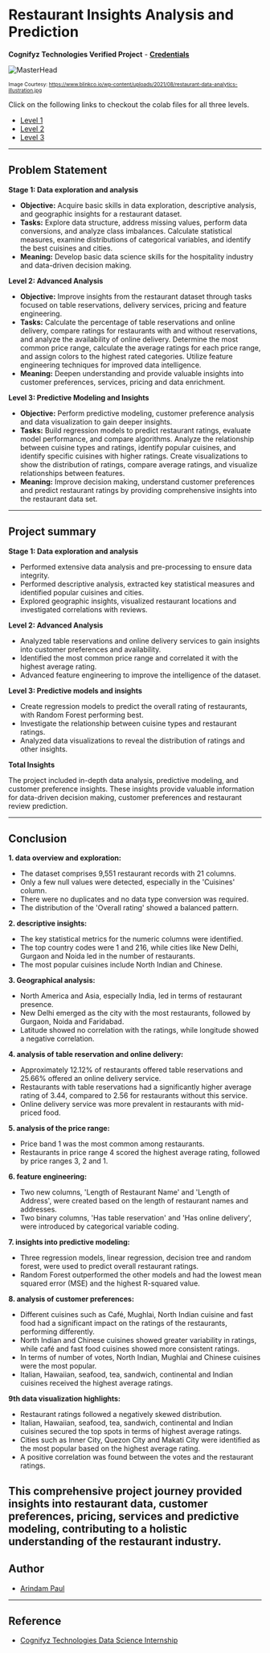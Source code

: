 # Restaurant Insights Analysis and Prediction

**Cognifyz Technologies Verified Project** - [**Credentials**](https://mail-attachment.googleusercontent.com/attachment/u/1/?ui=2&ik=b140f9dbc2&attid=0.1&permmsgid=msg-f:1779966713544278776&th=18b3b64b98d382f8&view=att&disp=inline&saddbat=ANGjdJ_BlXsYPf7XnWzyfd4-O21Z-2EXK5Q2FB9TG3iQ9UjDMfNvRBShno9Feei8t5bhflV3KPA9vS2CfbH1vKecKjbnz8ykL3gLt1-0xoxiZnDZ5B7kF7YHegWJYXhbTN1H2hZOG4k8AKN5v-8hWtuMmaEsm8eKqUbsT324p-9ZTXukprlgwQjCZVrqzxe1nKtYX8Q9wwr_bxOBxRKvxo33yHjrMXA2mQQ6F_J5ychepjqAv9QFc2CQ_sRJYe-l7oIsaywavRTfm1N19blpf0MWmOiwytwW9pRVJnHuIr2XoDiqTDVsd9gzB4byLFlVv_88MnDCPxzqN4Sz6ypqWL-M2X6VtolrGlkeacJf2R5Vhgx4K0EbxGuGPHSPo4F4Oekb8rFmyqQN8tDby-kf1cr0Yyd0uevtQNhMnC094p7RvUBkKmyrro3xtbKFQVSHuBvT7Ewqwu94BiwvOTmijmAbf435abRFbQ9xJLMhsVRkvyBV1xtwQke09GtNlrogiH_T4iDez0k-QCRowEn16f6E2VTECaA3cwR5htY_D0hBnNKHkd_GqDVGJ2dmgiXueI-h4VKkERaHI3ZvwxCKWlZJDtknR0Ip3U2vBHI7nKBVKY89NPKk6uR4wyISTDFiw1ptnMSihqbnzR5fB3gl6kOkP-6jqjtA02aAWa7awI07NSgOHueQE-x_FNcUnsrxwo7cX_1yvVe7E3BGrwWh1KOpgKI0PuiR0uzd6RsfsENie0T4bkTpCRPvh0jzmRjhLlgbMA5DFD8FXaNIFGPMibyAOYl4Eoea2g00NjnuFBD-YBBiMXtGXkMfnWcVLhZpqQraiKNKkQfqg-VbJLo0CzSk6TJkheW_uaBUQxk_1aLi1ghHyo0Uh8-eq2qywILDf7fNRaYH_zKI7ZTr0BJ5Tn5o-wEodEE4Il6ApRS4Z0pz1fZlzoDGOSBysyNQVJgIFqXtM5m2PyqNkKuQYXxJbfLzY6hzLA_Wzy-L6om_og0XmYsNdSQ9MwHsm2wBSrwncRoEJTaPq0kCG4sXXA4oUGdp3rjJ3VLCVMwRgdsnJg)

![MasterHead](https://www.blinkco.io/wp-content/uploads/2021/08/restaurant-data-analytics-illustration.jpg)

<font size="1">Image Courtesy: https://www.blinkco.io/wp-content/uploads/2021/08/restaurant-data-analytics-illustration.jpg</font>

Click on the following links to checkout the colab files for all three levels.
- [Level 1](https://colab.research.google.com/drive/1JVuyT6bDofXq_obv80Iy_nkqQZFHSN4-?usp=sharing)
- [Level 2](https://colab.research.google.com/drive/1fV1N_iU7yvBwYpTou7ZIuOjk8P2CbL70?usp=sharing)
- [Level 3](https://colab.research.google.com/drive/1kbmLO9nZF-imFL116jGe-wrWaeTFIeTc?usp=sharing)


---

## Problem Statement

**Stage 1: Data exploration and analysis**

- **Objective:** Acquire basic skills in data exploration, descriptive analysis, and geographic insights for a restaurant dataset.
- **Tasks:** Explore data structure, address missing values, perform data conversions, and analyze class imbalances. Calculate statistical measures, examine distributions of categorical variables, and identify the best cuisines and cities.
- **Meaning:** Develop basic data science skills for the hospitality industry and data-driven decision making.

**Level 2: Advanced Analysis**

- **Objective:** Improve insights from the restaurant dataset through tasks focused on table reservations, delivery services, pricing and feature engineering.
- **Tasks:** Calculate the percentage of table reservations and online delivery, compare ratings for restaurants with and without reservations, and analyze the availability of online delivery. Determine the most common price range, calculate the average ratings for each price range, and assign colors to the highest rated categories. Utilize feature engineering techniques for improved data intelligence.
- **Meaning:** Deepen understanding and provide valuable insights into customer preferences, services, pricing and data enrichment.

**Level 3: Predictive Modeling and Insights**

- **Objective:** Perform predictive modeling, customer preference analysis and data visualization to gain deeper insights.
- **Tasks:** Build regression models to predict restaurant ratings, evaluate model performance, and compare algorithms. Analyze the relationship between cuisine types and ratings, identify popular cuisines, and identify specific cuisines with higher ratings. Create visualizations to show the distribution of ratings, compare average ratings, and visualize relationships between features.
- **Meaning:** Improve decision making, understand customer preferences and predict restaurant ratings by providing comprehensive insights into the restaurant data set.

---

## Project summary

**Stage 1: Data exploration and analysis**

- Performed extensive data analysis and pre-processing to ensure data integrity.
- Performed descriptive analysis, extracted key statistical measures and identified popular cuisines and cities.
- Explored geographic insights, visualized restaurant locations and investigated correlations with reviews.

**Level 2: Advanced Analysis**

- Analyzed table reservations and online delivery services to gain insights into customer preferences and availability.
- Identified the most common price range and correlated it with the highest average rating.
- Advanced feature engineering to improve the intelligence of the dataset.

**Level 3: Predictive models and insights**

- Create regression models to predict the overall rating of restaurants, with Random Forest performing best.
- Investigate the relationship between cuisine types and restaurant ratings.
- Analyzed data visualizations to reveal the distribution of ratings and other insights.

**Total Insights**

The project included in-depth data analysis, predictive modeling, and customer preference insights. These insights provide valuable information for data-driven decision making, customer preferences and restaurant review prediction.

---

## Conclusion

**1. data overview and exploration:**

- The dataset comprises 9,551 restaurant records with 21 columns.
- Only a few null values were detected, especially in the 'Cuisines' column.
- There were no duplicates and no data type conversion was required.
- The distribution of the 'Overall rating' showed a balanced pattern.

**2. descriptive insights:**

- The key statistical metrics for the numeric columns were identified.
- The top country codes were 1 and 216, while cities like New Delhi, Gurgaon and Noida led in the number of restaurants.
- The most popular cuisines include North Indian and Chinese.

**3. Geographical analysis:**

- North America and Asia, especially India, led in terms of restaurant presence.
- New Delhi emerged as the city with the most restaurants, followed by Gurgaon, Noida and Faridabad.
- Latitude showed no correlation with the ratings, while longitude showed a negative correlation.

**4. analysis of table reservation and online delivery:**

- Approximately 12.12% of restaurants offered table reservations and 25.66% offered an online delivery service.
- Restaurants with table reservations had a significantly higher average rating of 3.44, compared to 2.56 for restaurants without this service.
- Online delivery service was more prevalent in restaurants with mid-priced food.

**5. analysis of the price range:**

- Price band 1 was the most common among restaurants.
- Restaurants in price range 4 scored the highest average rating, followed by price ranges 3, 2 and 1.

**6. feature engineering:**

- Two new columns, 'Length of Restaurant Name' and 'Length of Address', were created based on the length of restaurant names and addresses.
- Two binary columns, 'Has table reservation' and 'Has online delivery', were introduced by categorical variable coding.

**7. insights into predictive modeling:**

- Three regression models, linear regression, decision tree and random forest, were used to predict overall restaurant ratings.
- Random Forest outperformed the other models and had the lowest mean squared error (MSE) and the highest R-squared value.

**8. analysis of customer preferences:**

- Different cuisines such as Café, Mughlai, North Indian cuisine and fast food had a significant impact on the ratings of the restaurants, performing differently.
- North Indian and Chinese cuisines showed greater variability in ratings, while café and fast food cuisines showed more consistent ratings.
- In terms of number of votes, North Indian, Mughlai and Chinese cuisines were the most popular.
- Italian, Hawaiian, seafood, tea, sandwich, continental and Indian cuisines received the highest average ratings.

**9th data visualization highlights:**

- Restaurant ratings followed a negatively skewed distribution.
- Italian, Hawaiian, seafood, tea, sandwich, continental and Indian cuisines secured the top spots in terms of highest average ratings.
- Cities such as Inner City, Quezon City and Makati City were identified as the most popular based on the highest average rating.
- A positive correlation was found between the votes and the restaurant ratings.

This comprehensive project journey provided insights into restaurant data, customer preferences, pricing, services and predictive modeling, contributing to a holistic understanding of the restaurant industry.
---

## Author

- [Arindam Paul](https://www.linkedin.com/in/arindam-paul-19a085187/)

---

## Reference
 - [Cognifyz Technologies Data Science Internship](https://www.cognifyz.com/careers/career.html)

